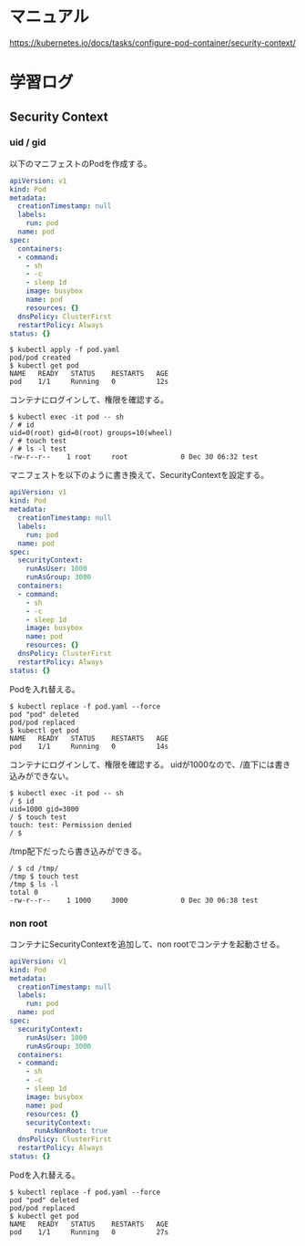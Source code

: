 # マニュアル
https://kubernetes.io/docs/tasks/configure-pod-container/security-context/

# 学習ログ
## Security Context
### uid / gid

以下のマニフェストのPodを作成する。

```pod.yaml
apiVersion: v1
kind: Pod
metadata:
  creationTimestamp: null
  labels:
    run: pod
  name: pod
spec:
  containers:
  - command:
    - sh
    - -c
    - sleep 1d
    image: busybox
    name: pod
    resources: {}
  dnsPolicy: ClusterFirst
  restartPolicy: Always
status: {}
```

```
$ kubectl apply -f pod.yaml
pod/pod created
$ kubectl get pod
NAME   READY   STATUS    RESTARTS   AGE
pod    1/1     Running   0          12s
```

コンテナにログインして、権限を確認する。

```
$ kubectl exec -it pod -- sh
/ # id
uid=0(root) gid=0(root) groups=10(wheel)
/ # touch test
/ # ls -l test
-rw-r--r--    1 root     root             0 Dec 30 06:32 test
```

マニフェストを以下のように書き換えて、SecurityContextを設定する。

```pod.yaml
apiVersion: v1
kind: Pod
metadata:
  creationTimestamp: null
  labels:
    run: pod
  name: pod
spec:
  securityContext:
    runAsUser: 1000
    runAsGroup: 3000
  containers:
  - command:
    - sh
    - -c
    - sleep 1d
    image: busybox
    name: pod
    resources: {}
  dnsPolicy: ClusterFirst
  restartPolicy: Always
status: {}
```

Podを入れ替える。

```
$ kubectl replace -f pod.yaml --force
pod "pod" deleted
pod/pod replaced
$ kubectl get pod
NAME   READY   STATUS    RESTARTS   AGE
pod    1/1     Running   0          14s
```

コンテナにログインして、権限を確認する。
uidが1000なので、/直下には書き込みができない。

```
$ kubectl exec -it pod -- sh
/ $ id
uid=1000 gid=3000
/ $ touch test
touch: test: Permission denied
/ $
```
/tmp配下だったら書き込みができる。

```
/ $ cd /tmp/
/tmp $ touch test
/tmp $ ls -l
total 0
-rw-r--r--    1 1000     3000             0 Dec 30 06:38 test
```

### non root

コンテナにSecurityContextを追加して、non rootでコンテナを起動させる。

```pod.yaml
apiVersion: v1
kind: Pod
metadata:
  creationTimestamp: null
  labels:
    run: pod
  name: pod
spec:
  securityContext:
    runAsUser: 1000
    runAsGroup: 3000
  containers:
  - command:
    - sh
    - -c
    - sleep 1d
    image: busybox
    name: pod
    resources: {}
    securityContext:
      runAsNonRoot: true
  dnsPolicy: ClusterFirst
  restartPolicy: Always
status: {}
```

Podを入れ替える。

```
$ kubectl replace -f pod.yaml --force
pod "pod" deleted
pod/pod replaced
$ kubectl get pod
NAME   READY   STATUS    RESTARTS   AGE
pod    1/1     Running   0          27s
```